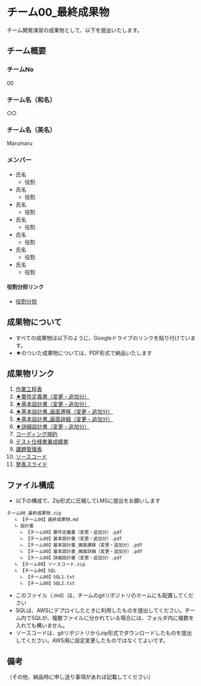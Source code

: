 # チーム00_最終成果物

チーム開発演習の成果物として、以下を提出いたします。

## チーム概要

### チームNo

00

### チーム名（和名）

○○

### チーム名（英名）

Marumaru

### メンバー

* 氏名
  * 役割
* 氏名
  * 役割
* 氏名
  * 役割
* 氏名
  * 役割
* 氏名
  * 役割
* 氏名
  * 役割
* 氏名
  * 役割

#### 役割分担リンク

* [役割分担](url)

## 成果物について

* すべての成果物は以下のように、Googleドライブのリンクを貼り付けています。
* ★のついた成果物については、PDF形式で納品いたします


## 成果物リンク

1. [作業工程表](url)
1. [★要件定義書（変更・追加分）](url)
1. [★基本設計書（変更・追加分）](url)
1. [★基本設計書_画面遷移（変更・追加分）](url)
1. [★基本設計書_画面詳細（変更・追加分）](url)
1. [★詳細設計書（変更・追加分）](url)
1. [コーディング規約](url)
1. [テスト仕様書兼成績書](url)
1. [課題管理表](url)
1. [ソースコード](giturl)
1. [発表スライド](url)

## ファイル構成

* 以下の構成で、Zip形式に圧縮してLMSに提出をお願いします

```
チーム00_最終成果物.zip
   ∟ 【チーム00】最終成果物.md
   ∟ 設計書
     ∟ 【チーム00】要件定義書（変更・追加分）.pdf
     ∟ 【チーム00】基本設計書（変更・追加分）.pdf
     ∟ 【チーム00】基本設計書_画面遷移（変更・追加分）.pdf
     ∟ 【チーム00】基本設計書_画面詳細（変更・追加分）.pdf
     ∟ 【チーム00】詳細設計書（変更・追加分）.pdf
   ∟ 【チーム00】ソースコード.zip
   ∟ 【チーム00】SQL
     ∟ 【チーム00】SQL1.txt
     ∟ 【チーム00】SQL2.txt

```

* このファイル（.md）は、チームのgitリポジトリのホームにも配置してください
* SQLは、AWSにデプロイしたときに利用したものを提出してください。チーム内でSQLが、複数ファイルに分かれている場合には、フォルダ内に複数を入れても構いません。
* ソースコードは、gitリポジトリからzip形式でダウンロードしたものを提出してください。AWS用に設定変更したものではなくてよいです。

## 備考

（その他、納品時に申し送り事項があれば記載してください）
